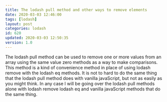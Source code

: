 ```yaml
---
title: The lodash pull method and other ways to remove elements
date: 2020-03-03 12:46:00
tags: [lodash]
layout: post
categories: lodash
id: 620
updated: 2020-03-03 12:50:35
version: 1.0
---
```


The lodash pull method can be used to remove one or more values from an array using the same value zero methods as a way to make comparisons. This method is a kind of convenience method in place of using lodash remove with the lodash eq methods. It is not to hard to do the same thing that the lodash pull method does with vanilla javaScript, but not as easily as you might think. In any case I will be going over the lodash pull methods alone with lodash remove lodash eq and vanilla javaScript methods that do the same thing.

<!-- more -->
